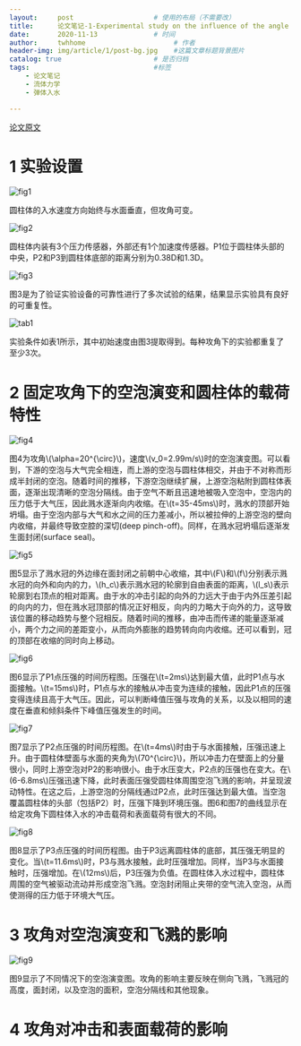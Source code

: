 ```yaml
---
layout:     post                    # 使用的布局（不需要改）
title:      论文笔记-1-Experimental study on the influence of the angle of attack on cavity evolution and surface load in the water entry of a cylinder               # 标题 
date:       2020-11-13              # 时间
author:     twhhome                      # 作者
header-img: img/article/1/post-bg.jpg    #这篇文章标题背景图片
catalog: true                       # 是否归档
tags:                               #标签
    - 论文笔记
    - 流体力学
    - 弹体入水

---
```


[论文原文](http://www.sciencedirect.com/science/article/pii/S0029801820311914)

# 1 实验设置
![fig1](/img/article/1/fig1.png)

圆柱体的入水速度方向始终与水面垂直，但攻角可变。

![fig2](/img/article/1/fig2.png)

圆柱体内装有3个压力传感器，外部还有1个加速度传感器。P1位于圆柱体头部的中央，P2和P3到圆柱体底部的距离分别为0.38D和1.3D。

![fig3](/img/article/1/fig3.png)

图3是为了验证实验设备的可靠性进行了多次试验的结果，结果显示实验具有良好的可重复性。

![tab1](/img/article/1/tab1.png)

实验条件如表1所示，其中初始速度由图3提取得到。每种攻角下的实验都重复了至少3次。

# 2 固定攻角下的空泡演变和圆柱体的载荷特性
![fig4](/img/article/1/fig4.png)

图4为攻角\\(\alpha=20^{\circ}\\)，速度\\(v\_0=2.99m/s\\)时的空泡演变图。可以看到，下游的空泡与大气完全相连，而上游的空泡与圆柱体相交，并由于不对称而形成半封闭的空泡。随着时间的推移，下游空泡继续扩展，上游空泡粘附到圆柱体表面，逐渐出现清晰的空泡分隔线。由于空气不断且迅速地被吸入空泡中，空泡内的压力低于大气压，因此溅水逐渐向内收缩。在\\(t=35-45ms\\)时，溅水的顶部开始坍塌。由于空泡内部与大气和水之间的压力差减小，所以被拉伸的上游空泡的壁向内收缩，并最终导致空腔的深切(deep pinch-off)。同样，在溅水冠坍塌后逐渐发生面封闭(surface seal)。

![fig5](/img/article/1/fig5.png)

图5显示了溅水冠的外边缘在面封闭之前朝中心收缩，其中\\(F\\)和\\(f\\)分别表示溅水冠的向外和向内的力，\\(h\_c\\)表示溅水冠的轮廓到自由表面的距离，\\(l\_s\\)表示轮廓到右顶点的相对距离。由于水的冲击引起的向外的力远大于由于内外压差引起的向内的力，但在溅水冠顶部的情况正好相反，向内的力略大于向外的力，这导致该位置的移动趋势与整个冠相反。随着时间的推移，由冲击而传递的能量逐渐减小，两个力之间的差距变小，从而向外膨胀的趋势转向向内收缩。还可以看到，冠的顶部在收缩的同时向上移动。

![fig6](/img/article/1/fig6.png)

图6显示了P1点压强的时间历程图。压强在\\(t=2ms\\)达到最大值，此时P1点与水面接触。\\(t=15ms\\)时，P1点与水的接触从冲击变为连续的接触，因此P1点的压强变得连续且高于大气压。因此，可以判断峰值压强与攻角的关系，以及以相同的速度在垂直和倾斜条件下峰值压强发生的时间。

![fig7](/img/article/1/fig7.png)

图7显示了P2点压强的时间历程图。在\\(t=4ms\\)时由于与水面接触，压强迅速上升。由于圆柱体壁面与水面的夹角为\\(70^{\circ}\\)，所以冲击力在壁面上的分量很小，同时上游空泡对P2的影响很小。由于水压变大，P2点的压强也在变大。在\\(6-6.8ms\\)压强迅速下降，此时表面压强受圆柱体周围空泡飞溅的影响，并呈现波动特性。在这之后，上游空泡的分隔线通过P2点，此时压强达到最大值。当空泡覆盖圆柱体的头部（包括P2）时，压强下降到环境压强。图6和图7的曲线显示在给定攻角下圆柱体入水的冲击载荷和表面载荷有很大的不同。

![fig8](/img/article/1/fig8.png)

图8显示了P3点压强的时间历程图。由于P3远离圆柱体的底部，其压强无明显的变化。当\\(t=11.6ms\\)时，P3与溅水接触，此时压强增加。同样，当P3与水面接触时，压强增加。在\\(12ms\\)后，P3压强为负值。在圆柱体入水过程中，圆柱体周围的空气被驱动流动并形成空泡飞溅。空泡封闭阻止夹带的空气流入空泡，从而使测得的压力低于环境大气压。

# 3 攻角对空泡演变和飞溅的影响
![fig9](/img/article/1/fig9.png)

图9显示了不同情况下的空泡演变图。攻角的影响主要反映在侧向飞溅，飞溅冠的高度，面封闭，以及空泡的面积，空泡分隔线和其他现象。

# 4 攻角对冲击和表面载荷的影响
